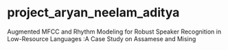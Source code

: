 # project_aryan_neelam_aditya
Augmented MFCC and Rhythm Modeling for Robust Speaker Recognition in Low-Resource Languages :A Case Study on Assamese and Mising 
